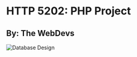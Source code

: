 # HTTP 5202: PHP Project
## By: The WebDevs

![Database Design](https://github.com/HTTP5202-TheWebDevs/PHP_Project/blob/main/images/database_design/Database_Deign.PNG)